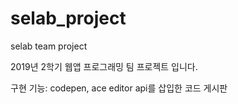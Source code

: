 # selab_project
selab team project


2019년 2학기 웹앱 프로그래밍 팀 프로젝트 입니다.

구현 기능: codepen, ace editor api를 삽입한 코드 게시판
